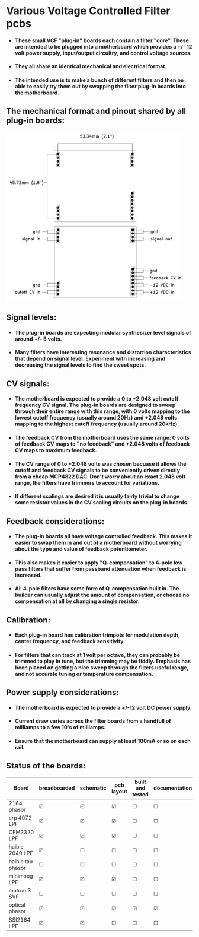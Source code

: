 # Various Voltage Controlled Filter pcbs

- #### These small VCF "plug-in" boards each contain a filter "core". These are intended to be plugged into a motherboard which provides a +/- 12 volt power supply, input/output circuitry, and control voltage sources.
- #### They all share an identical mechanical and electrical format. 
- #### The intended use is to make a bunch of different filters and then be able to easily try them out by swapping the filter plug-in boards into the motherboard.

## The mechanical format and pinout shared by all plug-in boards:
![](assets/standard_format.png)

## Signal levels:
- #### The plug-in boards are expecting modular synthesizer level signals of around +/- 5 volts. 
- #### Many filters have interesting resonance and distortion characteristics that depend on signal level. Experiment with increasing and decreasing the signal levels to find the sweet spots.

## CV signals:
- #### The motherboard is expected to provide a 0 to +2.048 volt cutoff frequency CV signal. The plug-in boards are designed to sweep through their entire range with this range, with 0 volts mapping to the lowest cutoff frequency (usually around 20Hz) and +2.048 volts mapping to the highest cutoff frequency (usually around 20kHz).
- #### The feedback CV from the motherboard uses the same range: 0 volts of feedback CV maps to "no feedback" and +2.048 volts of feedback CV maps to maximum feedback.
- #### The CV range of 0 to +2.048 volts was chosen becuase it allows the cutoff and feedback CV signals to be conveniently driven directly from a cheap MCP4822 DAC. Don't worry about an exact 2.048 volt range, the filters have trimmers to account for variations.
- #### If different scalings are desired it is usually fairly trivial to change some resistor values in the CV scaling circuits on the plug-in boards.

## Feedback considerations:
- #### The plug-in boards all have voltage controlled feedback. This makes it easier to swap them in and out of a motherboard without worrying about the type and value of feedback potentiometer. 
- #### This also makes it easier to apply "Q-compensation" to 4-pole low pass filters that suffer from passband attenuation when feedback is increased. 
- #### All 4-pole filters have some form of Q-compensation built in. The builder can usually adjust the amount of compensation, or choose no compensation at all by changing a single resistor.

## Calibration:
- #### Each plug-in board has calibration trimpots for modulation depth, center frequency, and feedback sensitivity.
- #### For filters that can track at 1 volt per octave, they can probably be trimmed to play in tune, but the trimming may be fiddly. Emphasis has been placed on getting a nice sweep through the filters useful range, and not accurate tuning or temperature compensation.

## Power supply considerations:
- #### The motherboard is expected to provide a +/-12 volt DC power supply.
- #### Current draw varies across the filter boards from a handfull of milliamps to a few 10's of milliamps. 
- #### Ensure that the motherboard can supply at least 100mA or so on each rail.

## Status of the boards:

Board | breadboarded | schematic | pcb layout | built and tested | documentation
------|--------------|-----------|------------|------------------|---------------
2164 phasor       | &#9745; | &#9745; | &#9745; | &#9744; | &#9744; 
arp 4072 LPF      | &#9745; | &#9745; | &#9745; | &#9744; | &#9744; 
CEM3320 LPF       | &#9745; | &#9745; | &#9745; | &#9744; | &#9744; 
haible 2040 LPF   | &#9745; | &#9744; | &#9744; | &#9744; | &#9744; 
haible tau phasor | &#9744; | &#9744; | &#9744; | &#9744; | &#9744; 
minimoog LPF      | &#9745; | &#9745; | &#9745; | &#9744; | &#9744; 
mutron 3 SVF      | &#9744; | &#9744; | &#9744; | &#9744; | &#9744; 
optical phasor    | &#9745; | &#9745; | &#9745; | &#9745; | &#9745; 
SSI2164 LPF       | &#9745; | &#9745; | &#9744; | &#9744; | &#9744; 